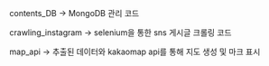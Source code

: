 contents_DB -> MongoDB 관리 코드

crawling_instagram -> selenium을 통한 sns 게시글 크롤링 코드

map_api -> 추출된 데이터와 kakaomap api를 통해 지도 생성 및 마크 표시
